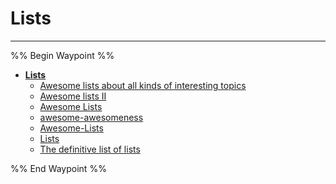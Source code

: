 # Lists

---

%% Begin Waypoint %%

- **[Lists](./Lists.md)**
  - [Awesome lists about all kinds of interesting topics](./Awesome%20lists%20about%20all%20kinds%20of%20interesting%20topics.md)
  - [Awesome lists II](./Awesome%20lists%20II.md)
  - [Awesome Lists](./Awesome%20Lists.md)
  - [awesome-awesomeness](./awesome-awesomeness.md)
  - [Awesome-Lists](./Awesome-Lists.md)
  - [Lists](./Lists.md)
  - [The definitive list of lists](./The%20definitive%20list%20of%20lists.md)

%% End Waypoint %%
